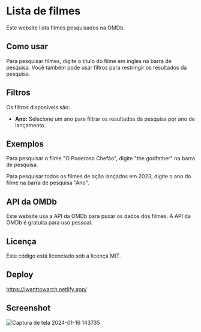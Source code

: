 # Lista de filmes

Este website lista filmes pesquisados na OMDb.

## Como usar

Para pesquisar filmes, digite o título do filme em ingles na barra de pesquisa. Você também pode usar filtros para restringir os resultados da pesquisa.

## Filtros

Os filtros disponíveis são:

* **Ano:** Selecione um ano para filtrar os resultados da pesquisa por ano de lançamento.

## Exemplos

Para pesquisar o filme "O Poderoso Chefão", digite "the godfather" na barra de pesquisa.

Para pesquisar todos os filmes de ação lançados em 2023, digite o ano do filme na barra de pesquisa "Ano".



## API da OMDb

Este website usa a API da OMDb para puxar os dados dos filmes. A API da OMDb é gratuita para uso pessoal.

## Licença

Este código está licenciado sob a licença MIT.

## Deploy
https://iwanttowarch.netlify.app/

## Screenshot
![Captura de tela 2024-01-16 143735](https://github.com/Dev-RR/lista-de-filmes/assets/148004500/e72d79c6-a48d-44a6-a2d4-eaa8b78175e7)

